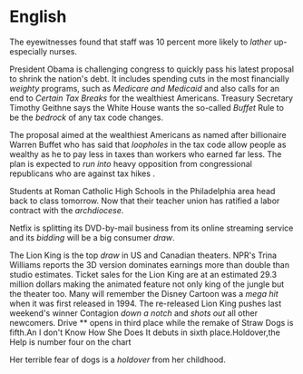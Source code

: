 # English
The eyewitnesses found that staff was 10 percent more likely to *lather*
up-especially nurses.

President Obama is challenging congress to quickly pass his latest proposal to
shrink the nation's debt. It includes spending cuts in the most financially
*weighty* programs, such as *Medicare and Medicaid* and also calls for an end to
*Certain Tax Breaks* for the wealthiest Americans. Treasury Secretary Timothy
Geithne says the White House wants the so-called *Buffet* Rule to be the
*bedrock* of any tax code changes.

The proposal aimed at the wealthiest Americans as named after billionaire Warren
Buffet who has said that *loopholes* in the tax code allow people as wealthy as
he to pay less in taxes than workers who earned far less. The plan is expected
to *run into* heavy opposition from congressional republicans who are against
tax hikes .

Students at Roman Catholic High Schools in the Philadelphia area head back to
class tomorrow. Now that their teacher union has ratified a labor contract with
the *archdiocese*.

Netfix is splitting its DVD-by-mail business from its online streaming service
and its *bidding* will be a big consumer *draw*. 

The Lion King is the top *draw* in US and Canadian theaters. NPR's Trina
Williams reports the 3D version dominates earnings more than double than studio
estimates. Ticket sales for the Lion King are at an estimated 29.3 million
dollars making the animated feature not only king of the jungle but the theater
too. Many will remember the Disney Cartoon was a *mega hit* when it was first
released in 1994. The re-released Lion King pushes last weekend's winner
Contagion *down a notch* and *shots out* all other newcomers. Drive ** opens in
third place while the remake of Straw Dogs is fifth.An I don't Know How She Does
It debuts in sixth place.Holdover,the Help is number four on the chart

Her terrible fear of dogs is a *holdover* from her childhood.
